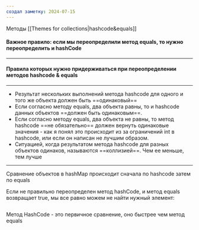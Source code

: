 ```yaml
---
создал заметку: 2024-07-15
---
```

Методы [[Themes for collections|hashcode&equals]] 

#### Важное правило: если мы переопределили метод equals, то нужно переопределить и hashCode
---


#### Правила которых нужно придерживаться при переопределении методов hashcode & equals
---


- Результат  нескольких выполнений метода hashcode для одного и того же объекта должен быть ==одинаковый==
- Если согласно методу equals, два объекта равны, то и hashcode данных объектов ==должен быть одинаковым==.
- Если согласно методу equals, два объекта не равны, то метод hashcode ==не обязательно== должен вернуть одинаковые значения
		- как я понял это происходит из за ограничений int в hashcode, или если он написан не лучшим образом.
- Ситуацией, когда результатом метода hashcode для разных объектов одинаков, называются ==коллизией==. Чем ее меньше, тем лучше


---



Сравнение объектов в hashMap происходит сначала по hashcode затем по equals


Если не правильно переопределен метод hashCode, и метод equals возвращает true, мы все равно можем не найти нужный элемент: 
```java

```



Метод HashCode - это первичное сравнение, оно быстрее чем метод equals

